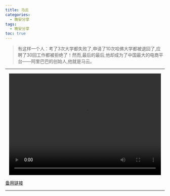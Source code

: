 ```yaml
---
title: 马云
categories:
  - 晚安分享
tags:
  - 晚安分享
toc: true 
---
```


> 有这样一个人：考了3次大学都失败了,申请了10次哈佛大学都被退回了,应聘了30回工作都被拒绝了！然而,最后的最后,他却成为了中国最大的电商平台——阿里巴巴的创始人,他就是马云。


---

<p style="text-align:center">
   <video width="480" height="320" controls>
       <source src="/video/06.mp4">
   </video>
</p>

 <p><a href="/video/06.mp4">备用链接</a></p>
 
---
